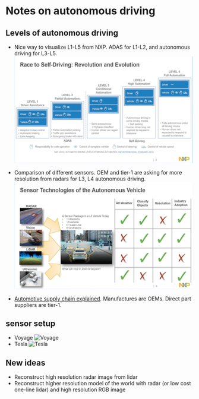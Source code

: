 # Notes on autonomous driving

## Levels of autonomous driving
- Nice way to visualize L1-L5 from NXP. ADAS for L1-L2, and autonomous driving for L3-L5.
![](assets/levels.png)

- Comparison of different sensors. OEM and tier-1 are asking for more resolution from radars for L3, L4 autonomous driving.
![](assets/comparison_sensors.png)

- [Automotive supply chain explained](https://medium.com/self-driving-cars/the-automotive-supply-chain-explained-d4e74250106f). Manufactures are OEMs. Direct part suppliers are tier-1.


## sensor setup
- Voyage
![Voyage](https://cdn-images-1.medium.com/max/2400/1*VZMUdPFniGA3X7urHi6f4w.png)
- Tesla
![Tesla](https://electrek.co/wp-content/uploads/sites/3/2016/10/tesla-second-gen-autopilot-sensors-suite.png)

## New ideas
- Reconstruct high resolution radar image from lidar
- Reconstruct higher resolution model of the world with radar (or low cost one-line lidar) and high resolution RGB image
